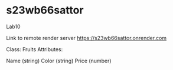 # s23wb66sattor
Lab10

Link to remote render server https://s23wb66sattor.onrender.com 



Class: Fruits
Attributes:

Name (string)
Color (string)
Price (number)


